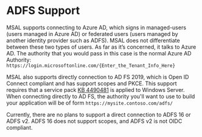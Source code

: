 # ADFS Support

MSAL supports connecting to Azure AD, which signs in managed-users (users managed in Azure AD) or federated users (users managed by another identity provider such as ADFS). MSAL does not differentiate between these two types of users. As far as it’s concerned, it talks to Azure AD. The authority that you would pass in this case is the normal Azure AD Authority: `https://login.microsoftonline.com/{Enter_the_Tenant_Info_Here}`

MSAL also supports directly connection to AD FS 2019, which is Open ID Connect compliant and has support scopes and PKCE. This support requires that a service pack [KB 4490481](https://support.microsoft.com/en-us/help/4490481/windows-10-update-kb4490481) is applied to Windows Server. When connecting directly to AD FS, the authority you'll want to use to build your application will be of form `https://mysite.contoso.com/adfs/`

Currently, there are no plans to support a direct connection to ADFS 16 or ADFS v2. ADFS 16 does not support scopes, and ADFS v2 is not OIDC compliant.